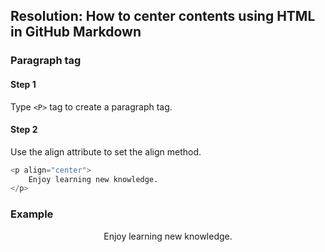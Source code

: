 ## Resolution: How to center contents using HTML in GitHub Markdown

### Paragraph tag

#### Step 1

Type `<P>` tag to create a paragraph tag.

#### Step 2

Use the align attribute to set the align method.

```python
<p align="center">
	Enjoy learning new knowledge.
</p>
```

### Example

<p align="center">
	Enjoy learning new knowledge.
</p>
